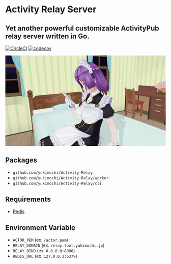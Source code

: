 # Activity Relay Server

## Yet another powerful customizable ActivityPub relay server written in Go.

[![CircleCI](https://circleci.com/gh/yukimochi/Activity-Relay.svg?style=svg)](https://circleci.com/gh/yukimochi/Activity-Relay)
[![codecov](https://codecov.io/gh/yukimochi/Activity-Relay/branch/master/graph/badge.svg)](https://codecov.io/gh/yukimochi/Activity-Relay)

![Powered by Ayame](docs/ayame.png)

## Packages

 - `github.com/yukimochi/Activity-Relay`
 - `github.com/yukimochi/Activity-Relay/worker`
 - `github.com/yukimochi/Activity-Relay/cli`

## Requirements

 - [Redis](https://github.com/antirez/redis)

## Environment Variable

 - `ACTOR_PEM` (ex. `/actor.pem`)
 - `RELAY_DOMAIN` (ex. `relay.toot.yukimochi.jp`)
 - `RELAY_BIND` (ex. `0.0.0.0:8080`)
 - `REDIS_URL` (ex. `127.0.0.1:6379`)

